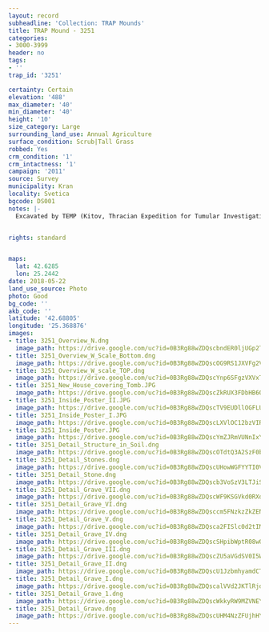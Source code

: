 ```yaml
---
layout: record
subheadline: 'Collection: TRAP Mounds'
title: TRAP Mound - 3251
categories:
- 3000-3999
header: no
tags:
- ''
trap_id: '3251'

certainty: Certain
elevation: '488'
max_diameter: '40'
min_diameter: '40'
height: '10'
size_category: Large
surrounding_land_use: Annual Agriculture
surface_condition: Scrub|Tall Grass
robbed: Yes
crm_condition: '1'
crm_intactness: '1'
campaign: '2011'
source: Survey
municipality: Kran
locality: Svetica
bgcode: DS001
notes: |-
  Excavated by TEMP (Kitov, Thracian Expedition for Tumular Investigations) in 2004, museum inside.


rights: standard


maps:
  lat: 42.6285
  lon: 25.2442
date: 2018-05-22
land_use_source: Photo
photo: Good
bg_code: ''
akb_code: ''
latitude: '42.68805'
longitude: '25.368876'
images:
- title: 3251_Overview_N.dng
  image_path: https://drive.google.com/uc?id=0B3Rg88wZDQscbndER0ljUGp2TG8
- title: 3251_Overview_W_Scale_Bottom.dng
  image_path: https://drive.google.com/uc?id=0B3Rg88wZDQscOG9RS1JXVFg2Vjg
- title: 3251_Overview_W_scale_TOP.dng
  image_path: https://drive.google.com/uc?id=0B3Rg88wZDQscYnp6SFgzVXVxT0E
- title: 3251_New_House_covering_Tomb.JPG
  image_path: https://drive.google.com/uc?id=0B3Rg88wZDQscZkRUX3FDbHB6QVU
- title: 3251_Inside_Poster_II.JPG
  image_path: https://drive.google.com/uc?id=0B3Rg88wZDQscTV9EUDllOGFLUU0
- title: 3251_Inside_Poster_I.JPG
  image_path: https://drive.google.com/uc?id=0B3Rg88wZDQscLXVlOC12bzVIRmc
- title: 3251_Inside_Poster.JPG
  image_path: https://drive.google.com/uc?id=0B3Rg88wZDQscYmZJRmVUNnIxY0k
- title: 3251_Detail_Structure_in_Soil.dng
  image_path: https://drive.google.com/uc?id=0B3Rg88wZDQscOTdtQ3A2SzF0bTA
- title: 3251_Detail_Stones.dng
  image_path: https://drive.google.com/uc?id=0B3Rg88wZDQscUHowWGFYYTI0V28
- title: 3251_Detail_Stone.dng
  image_path: https://drive.google.com/uc?id=0B3Rg88wZDQscb3VoSzV3LTJiSzQ
- title: 3251_Detail_Grave_VII.dng
  image_path: https://drive.google.com/uc?id=0B3Rg88wZDQscWF9KSGVkd0RXdFU
- title: 3251_Detail_Grave_VI.dng
  image_path: https://drive.google.com/uc?id=0B3Rg88wZDQsccm5FNzkzZkZENE0
- title: 3251_Detail_Grave_V.dng
  image_path: https://drive.google.com/uc?id=0B3Rg88wZDQsca2FISlc0d2tIMG8
- title: 3251_Detail_Grave_IV.dng
  image_path: https://drive.google.com/uc?id=0B3Rg88wZDQscSHpibWptR08wQnc
- title: 3251_Detail_Grave_III.dng
  image_path: https://drive.google.com/uc?id=0B3Rg88wZDQscZU5aVGdSV0I5WGc
- title: 3251_Detail_Grave_II.dng
  image_path: https://drive.google.com/uc?id=0B3Rg88wZDQscU1JzbmhyamdCT2s
- title: 3251_Detail_Grave_I.dng
  image_path: https://drive.google.com/uc?id=0B3Rg88wZDQscalVVd2JKTlRjdFU
- title: 3251_Detail_Grave_1.dng
  image_path: https://drive.google.com/uc?id=0B3Rg88wZDQscWkkyRW9MZVNEYkE
- title: 3251_Detail_Grave.dng
  image_path: https://drive.google.com/uc?id=0B3Rg88wZDQscUHM4NzZFUjhHYWM
---
```

